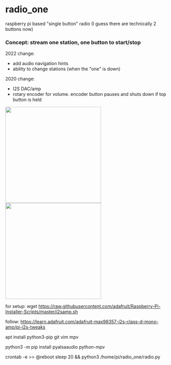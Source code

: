 # radio_one
raspberry pi based "single button" radio (I guess there are technically 2 buttons now)

### Concept: stream one station, one button to start/stop

2022 change:
- add audio navigation hints
- ability to change stations (when the "one" is down)

2020 change: 
- I2S DAC/amp 
- rotary encoder for volume. encoder button pauses and shuts down if top button is held

<img src=https://raw.githubusercontent.com/ssk8/project_pics/main/radio_out.jpg width="300"/>

<img src=https://raw.githubusercontent.com/ssk8/project_pics/main/radio_guts.jpg width="300"/>


for setup:
wget https://raw.githubusercontent.com/adafruit/Raspberry-Pi-Installer-Scripts/master/i2samp.sh

follow: https://learn.adafruit.com/adafruit-max98357-i2s-class-d-mono-amp/pi-i2s-tweaks

apt install python3-pip git vim mpv

python3 -m pip install pyalsaaudio python-mpv

crontab -e >> @reboot sleep 20 && python3 /home/pi/radio_one/radio.py
